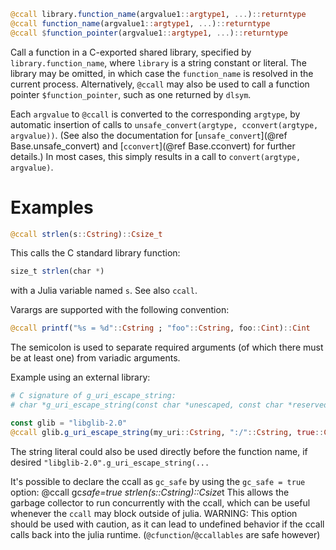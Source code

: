 ```julia
@ccall library.function_name(argvalue1::argtype1, ...)::returntype
@ccall function_name(argvalue1::argtype1, ...)::returntype
@ccall $function_pointer(argvalue1::argtype1, ...)::returntype
```

Call a function in a C-exported shared library, specified by `library.function_name`, where `library` is a string constant or literal. The library may be omitted, in which case the `function_name` is resolved in the current process. Alternatively, `@ccall` may also be used to call a function pointer `$function_pointer`, such as one returned by `dlsym`.

Each `argvalue` to `@ccall` is converted to the corresponding `argtype`, by automatic insertion of calls to `unsafe_convert(argtype, cconvert(argtype, argvalue))`. (See also the documentation for [`unsafe_convert`](@ref Base.unsafe_convert) and [`cconvert`](@ref Base.cconvert) for further details.) In most cases, this simply results in a call to `convert(argtype, argvalue)`.

# Examples

```julia
@ccall strlen(s::Cstring)::Csize_t
```

This calls the C standard library function:

```julia
size_t strlen(char *)
```

with a Julia variable named `s`. See also `ccall`.

Varargs are supported with the following convention:

```julia
@ccall printf("%s = %d"::Cstring ; "foo"::Cstring, foo::Cint)::Cint
```

The semicolon is used to separate required arguments (of which there must be at least one) from variadic arguments.

Example using an external library:

```julia
# C signature of g_uri_escape_string:
# char *g_uri_escape_string(const char *unescaped, const char *reserved_chars_allowed, gboolean allow_utf8);

const glib = "libglib-2.0"
@ccall glib.g_uri_escape_string(my_uri::Cstring, ":/"::Cstring, true::Cint)::Cstring
```

The string literal could also be used directly before the function name, if desired `"libglib-2.0".g_uri_escape_string(...`

It's possible to declare the ccall as `gc_safe` by using the `gc_safe = true` option:     @ccall gc*safe=true strlen(s::Cstring)::Csize*t This allows the garbage collector to run concurrently with the ccall, which can be useful whenever the `ccall` may block outside of julia. WARNING: This option should be used with caution, as it can lead to undefined behavior if the ccall calls back into the julia runtime. (`@cfunction`/`@ccallables` are safe however)
